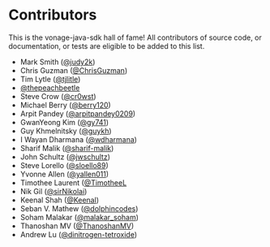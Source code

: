 # Contributors

This is the vonage-java-sdk hall of fame! All contributors of source code, or
documentation, or tests are eligible to be added to this list.

- Mark Smith ([@judy2k](https://github.com/judy2k))
- Chris Guzman ([@ChrisGuzman](https://github.com/ChrisGuzman))
- Tim Lytle ([@tjlitle](https://github.com/tjlitle))
- [@thepeachbeetle](https://github.com/thepeachbeetle)
- Steve Crow ([@cr0wst](https://github.com/cr0wst))
- Michael Berry ([@berry120](https://github.com/berry120))
- Arpit Pandey ([@arpitpandey0209](https://github.com/arpitpandey0209))
- GwanYeong Kim ([@gy741](https://github.com/gy741))
- Guy Khmelnitsky ([@guykh](https://github.com/GuyKh))
- I Wayan Dharmana ([@wdharmana](https://github.com/wdharmana))
- Sharif Malik ([@sharif-malik](https://github.com/sharif-malik))
- John Schultz ([@jwschultz](https://github.com/jwschultz))
- Steve Lorello ([@sloello89](https://github.com/slorello89))
- Yvonne Allen ([@yallen011](https://github.com/yallen011))
- Timothee Laurent ([@TimotheeL](https://github.com/TimotheeL)
- Nik Gil ([@sirNikolai](https://github.com/sirNikolai))
- Keenal Shah ([@Keenal](https://github.com/Keenal))
- Seban V. Mathew ([@dolphincodes](https://github.com/dolphincodes))
- Soham Malakar ([@malakar_soham](https://github.com/malakar-soham/))
- Thanoshan MV ([@ThanoshanMV](https://github.com/ThanoshanMV))
- Andrew Lu ([@dinitrogen-tetroxide](https://github.com/dinitrogen-tetroxide))